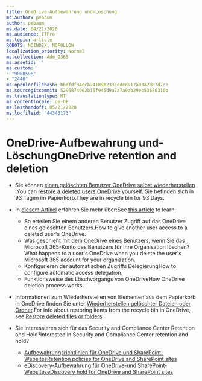 ```yaml
---
title: OneDrive-Aufbewahrung und-Löschung
ms.author: pebaum
author: pebaum
ms.date: 04/21/2020
ms.audience: ITPro
ms.topic: article
ROBOTS: NOINDEX, NOFOLLOW
localization_priority: Normal
ms.collection: Adm_O365
ms.assetid: ''
ms.custom:
- "9000596"
- "2440"
ms.openlocfilehash: bbdfdf34ecb24189b233ceded917a03a2d07d7db
ms.sourcegitcommit: 5296874062b16f945d9a7a7a9ab29ec53686310b
ms.translationtype: MT
ms.contentlocale: de-DE
ms.lasthandoff: 05/21/2020
ms.locfileid: "44343173"
---
```

# <a name="onedrive-retention-and-deletion"></a><span data-ttu-id="d71ec-102">OneDrive-Aufbewahrung und-Löschung</span><span class="sxs-lookup"><span data-stu-id="d71ec-102">OneDrive retention and deletion</span></span>

- <span data-ttu-id="d71ec-103">Sie können [einen gelöschten Benutzer OneDrive selbst wiederherstellen](https://docs.microsoft.com/onedrive/restore-deleted-onedrive) .</span><span class="sxs-lookup"><span data-stu-id="d71ec-103">You can [restore a deleted users OneDrive](https://docs.microsoft.com/onedrive/restore-deleted-onedrive) yourself.</span></span> <span data-ttu-id="d71ec-104">Sie befinden sich in 93 Tagen im Papierkorb.</span><span class="sxs-lookup"><span data-stu-id="d71ec-104">They are in recycle bin for 93 Days.</span></span>

- <span data-ttu-id="d71ec-105">In [diesem Artikel](https://docs.microsoft.com/onedrive/retention-and-deletion) erfahren Sie mehr über:</span><span class="sxs-lookup"><span data-stu-id="d71ec-105">See [this article](https://docs.microsoft.com/onedrive/retention-and-deletion) to learn:</span></span>
    - <span data-ttu-id="d71ec-106">So erteilen Sie einem anderen Benutzer Zugriff auf das OneDrive eines gelöschten Benutzers.</span><span class="sxs-lookup"><span data-stu-id="d71ec-106">How to give another user access to a deleted user's OneDrive.</span></span>
    - <span data-ttu-id="d71ec-107">Was geschieht mit dem OneDrive eines Benutzers, wenn Sie das Microsoft 365-Konto des Benutzers für Ihre Organisation löschen?</span><span class="sxs-lookup"><span data-stu-id="d71ec-107">What happens to a user's OneDrive when you delete the user's Microsoft 365 account for your organization.</span></span>
    - <span data-ttu-id="d71ec-108">Konfigurieren der automatischen Zugriffs Delegierung</span><span class="sxs-lookup"><span data-stu-id="d71ec-108">How to configure automatic access delegation.</span></span>
    - <span data-ttu-id="d71ec-109">Funktionsweise des Löschvorgangs von OneDrive</span><span class="sxs-lookup"><span data-stu-id="d71ec-109">How OneDrive deletion process works.</span></span>

- <span data-ttu-id="d71ec-110">Informationen zum Wiederherstellen von Elementen aus dem Papierkorb in OneDrive finden Sie unter [Wiederherstellen gelöschter Dateien oder Ordner](https://support.office.com/article/949ada80-0026-4db3-a953-c99083e6a84f).</span><span class="sxs-lookup"><span data-stu-id="d71ec-110">For info about restoring items from the recycle bin in OneDrive, see [Restore deleted files or folders](https://support.office.com/article/949ada80-0026-4db3-a953-c99083e6a84f).</span></span>

- <span data-ttu-id="d71ec-111">Sie interessieren sich für das Security and Compliance Center Retention and Hold?</span><span class="sxs-lookup"><span data-stu-id="d71ec-111">Interested in Security and Compliance Center retention and hold?</span></span>
    - [<span data-ttu-id="d71ec-112">Aufbewahrungsrichtlinien für OneDrive und SharePoint-Websites</span><span class="sxs-lookup"><span data-stu-id="d71ec-112">Retention policies for OneDrive and SharePoint sites</span></span>](https://docs.microsoft.com/office365/securitycompliance/retention-policies?redirectSourcePath=%252farticle%252f5e377752-700d-4870-9b6d-12bfc12d2423#content-in-onedrive-accounts-and-sharepoint-sites)
    - [<span data-ttu-id="d71ec-113">eDiscovery-Aufbewahrung für OneDrive-und SharePoint-Websites</span><span class="sxs-lookup"><span data-stu-id="d71ec-113">eDiscovery hold for OneDrive and SharePoint sites</span></span>](https://docs.microsoft.com/office365/securitycompliance/ediscovery-cases#step-4-place-content-locations-on-hold)
